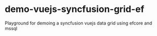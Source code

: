 # demo-vuejs-syncfusion-grid-ef
Playground for demoing a syncfusion vuejs data grid using efcore and mssql
